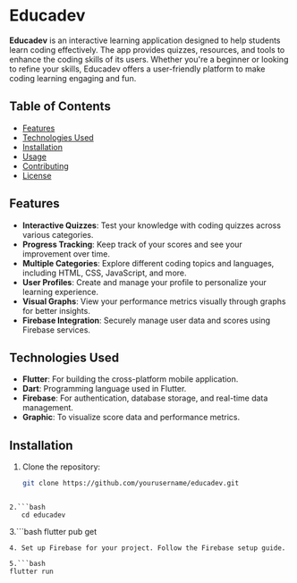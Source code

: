 # Educadev

**Educadev** is an interactive learning application designed to help students learn coding effectively. The app provides quizzes, resources, and tools to enhance the coding skills of its users. Whether you're a beginner or looking to refine your skills, Educadev offers a user-friendly platform to make coding learning engaging and fun.

## Table of Contents

- [Features](#features)
- [Technologies Used](#technologies-used)
- [Installation](#installation)
- [Usage](#usage)
- [Contributing](#contributing)
- [License](#license)

## Features

- **Interactive Quizzes**: Test your knowledge with coding quizzes across various categories.
- **Progress Tracking**: Keep track of your scores and see your improvement over time.
- **Multiple Categories**: Explore different coding topics and languages, including HTML, CSS, JavaScript, and more.
- **User Profiles**: Create and manage your profile to personalize your learning experience.
- **Visual Graphs**: View your performance metrics visually through graphs for better insights.
- **Firebase Integration**: Securely manage user data and scores using Firebase services.

## Technologies Used

- **Flutter**: For building the cross-platform mobile application.
- **Dart**: Programming language used in Flutter.
- **Firebase**: For authentication, database storage, and real-time data management.
- **Graphic**: To visualize score data and performance metrics.

## Installation

1. Clone the repository:
   ```bash
   git clone https://github.com/yourusername/educadev.git
```

2.```bash
   cd educadev
```

3.```bash
   flutter pub get
```
4. Set up Firebase for your project. Follow the Firebase setup guide.

5.```bash
flutter run
```



